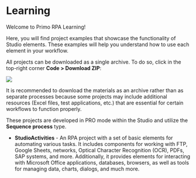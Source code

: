 # Learning

Welcome to Primo RPA Learning!

Here, you will find project examples that showcase the functionality of Studio elements. These examples will help you understand how to use each element in your workflow.

All projects can be downloaded as a single archive. To do so, click in the top-right corner **Code > Download ZIP**:

![](<.gitbook/assets/how-download.png>)

It is recommended to download the materials as an archive rather than as separate processes because some projects may include additional resources (Excel files, test applications, etc.) that are essential for certain workflows to function properly.

These projects are developed in PRO mode within the Studio and utilize the **Sequence process** type.

* **StudioActivities** - An RPA project with a set of basic elements for automating various tasks. It includes components for working with FTP, Google Sheets, networks, Optical Character Recognition (OCR), PDFs, SAP systems, and more. Additionally, it provides elements for interacting with Microsoft Office applications, databases, browsers, as well as tools for managing data, charts, dialogs, and much more. 
